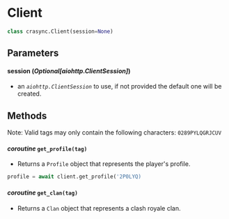 # Client
```py
class crasync.Client(session=None)
```                
## Parameters   
#### **session** (*Optional[aiohttp.ClientSession]*) 
  - an *`aiohttp.ClientSession`* to use, if not provided the default one will be created. 

## Methods
Note: Valid tags may only contain the following characters: `0289PYLQGRJCUV`

#### *coroutine* **`get_profile(tag)`**
  - Returns a `Profile` object that represents the player's profile. 
```py
profile = await client.get_profile('2P0LYQ)
```
#### *coroutine* **`get_clan(tag)`**
  - Returns a `Clan` object that represents a clash royale clan.
